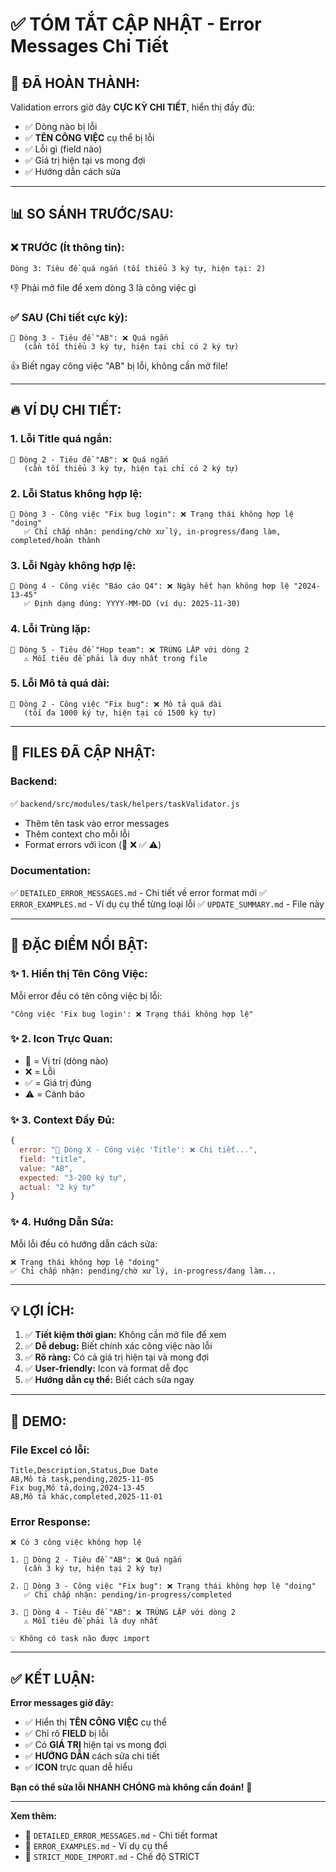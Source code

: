 # ✅ TÓM TẮT CẬP NHẬT - Error Messages Chi Tiết

## 🎉 **ĐÃ HOÀN THÀNH:**

Validation errors giờ đây **CỰC KỲ CHI TIẾT**, hiển thị đầy đủ:
- ✅ Dòng nào bị lỗi
- ✅ **TÊN CÔNG VIỆC** cụ thể bị lỗi  
- ✅ Lỗi gì (field nào)
- ✅ Giá trị hiện tại vs mong đợi
- ✅ Hướng dẫn cách sửa

---

## 📊 **SO SÁNH TRƯỚC/SAU:**

### ❌ **TRƯỚC (Ít thông tin):**
```
Dòng 3: Tiêu đề quá ngắn (tối thiểu 3 ký tự, hiện tại: 2)
```
👎 Phải mở file để xem dòng 3 là công việc gì

### ✅ **SAU (Chi tiết cực kỳ):**
```
📍 Dòng 3 - Tiêu đề "AB": ❌ Quá ngắn 
   (cần tối thiểu 3 ký tự, hiện tại chỉ có 2 ký tự)
```
👍 Biết ngay công việc "AB" bị lỗi, không cần mở file!

---

## 🔥 **VÍ DỤ CHI TIẾT:**

### **1. Lỗi Title quá ngắn:**
```
📍 Dòng 2 - Tiêu đề "AB": ❌ Quá ngắn 
   (cần tối thiểu 3 ký tự, hiện tại chỉ có 2 ký tự)
```

### **2. Lỗi Status không hợp lệ:**
```
📍 Dòng 3 - Công việc "Fix bug login": ❌ Trạng thái không hợp lệ "doing"
   ✅ Chỉ chấp nhận: pending/chờ xử lý, in-progress/đang làm, completed/hoàn thành
```

### **3. Lỗi Ngày không hợp lệ:**
```
📍 Dòng 4 - Công việc "Báo cáo Q4": ❌ Ngày hết hạn không hợp lệ "2024-13-45"
   ✅ Định dạng đúng: YYYY-MM-DD (ví dụ: 2025-11-30)
```

### **4. Lỗi Trùng lặp:**
```
📍 Dòng 5 - Tiêu đề "Họp team": ❌ TRÙNG LẶP với dòng 2
   ⚠️ Mỗi tiêu đề phải là duy nhất trong file
```

### **5. Lỗi Mô tả quá dài:**
```
📍 Dòng 2 - Công việc "Fix bug": ❌ Mô tả quá dài 
   (tối đa 1000 ký tự, hiện tại có 1500 ký tự)
```

---

## 📂 **FILES ĐÃ CẬP NHẬT:**

### Backend:
✅ `backend/src/modules/task/helpers/taskValidator.js`
- Thêm tên task vào error messages
- Thêm context cho mỗi lỗi
- Format errors với icon (📍 ❌ ✅ ⚠️)

### Documentation:
✅ `DETAILED_ERROR_MESSAGES.md` - Chi tiết về error format mới
✅ `ERROR_EXAMPLES.md` - Ví dụ cụ thể từng loại lỗi
✅ `UPDATE_SUMMARY.md` - File này

---

## 🎯 **ĐẶC ĐIỂM NỔI BẬT:**

### ✨ **1. Hiển thị Tên Công Việc:**
Mỗi error đều có tên công việc bị lỗi:
```
"Công việc 'Fix bug login': ❌ Trạng thái không hợp lệ"
```

### ✨ **2. Icon Trực Quan:**
- 📍 = Vị trí (dòng nào)
- ❌ = Lỗi
- ✅ = Giá trị đúng
- ⚠️ = Cảnh báo

### ✨ **3. Context Đầy Đủ:**
```javascript
{
  error: "📍 Dòng X - Công việc 'Title': ❌ Chi tiết...",
  field: "title",
  value: "AB",
  expected: "3-200 ký tự",
  actual: "2 ký tự"
}
```

### ✨ **4. Hướng Dẫn Sửa:**
Mỗi lỗi đều có hướng dẫn cách sửa:
```
❌ Trạng thái không hợp lệ "doing"
✅ Chỉ chấp nhận: pending/chờ xử lý, in-progress/đang làm...
```

---

## 💡 **LỢI ÍCH:**

1. ✅ **Tiết kiệm thời gian:** Không cần mở file để xem
2. ✅ **Dễ debug:** Biết chính xác công việc nào lỗi
3. ✅ **Rõ ràng:** Có cả giá trị hiện tại và mong đợi
4. ✅ **User-friendly:** Icon và format dễ đọc
5. ✅ **Hướng dẫn cụ thể:** Biết cách sửa ngay

---

## 📝 **DEMO:**

### **File Excel có lỗi:**
```csv
Title,Description,Status,Due Date
AB,Mô tả task,pending,2025-11-05
Fix bug,Mô tả,doing,2024-13-45
AB,Mô tả khác,completed,2025-11-01
```

### **Error Response:**
```
❌ Có 3 công việc không hợp lệ

1. 📍 Dòng 2 - Tiêu đề "AB": ❌ Quá ngắn 
   (cần 3 ký tự, hiện tại 2 ký tự)

2. 📍 Dòng 3 - Công việc "Fix bug": ❌ Trạng thái không hợp lệ "doing"
   ✅ Chỉ chấp nhận: pending/in-progress/completed

3. 📍 Dòng 4 - Tiêu đề "AB": ❌ TRÙNG LẶP với dòng 2
   ⚠️ Mỗi tiêu đề phải là duy nhất

💡 Không có task nào được import
```

---

## ✅ **KẾT LUẬN:**

**Error messages giờ đây:**
- ✅ Hiển thị **TÊN CÔNG VIỆC** cụ thể
- ✅ Chỉ rõ **FIELD** bị lỗi  
- ✅ Có **GIÁ TRỊ** hiện tại vs mong đợi
- ✅ **HƯỚNG DẪN** cách sửa chi tiết
- ✅ **ICON** trực quan dễ hiểu

**Bạn có thể sửa lỗi NHANH CHÓNG mà không cần đoán!** 🎯

---

**Xem thêm:**
- 📖 `DETAILED_ERROR_MESSAGES.md` - Chi tiết format
- 📖 `ERROR_EXAMPLES.md` - Ví dụ cụ thể
- 📖 `STRICT_MODE_IMPORT.md` - Chế độ STRICT

